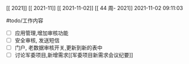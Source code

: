 [[ 2021]]
[[ 2021-11]]
[[ 2021-11-02]]
[[ 44 周- 2021]]
 2021-11-02 09:11:03
 
  #todo/工作内容
- [ ] 应用管理,增加审核功能
- [ ] 安全审核, 发送短信
- [ ] 门户, 老数据审核开关,更新到新的表中
- [ ] 讨论军委项目,新增需求[[军委项目新需求会议纪要]]
